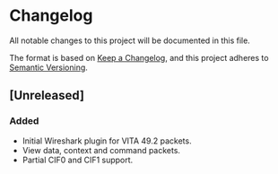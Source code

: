 # Changelog
All notable changes to this project will be documented in this file.

The format is based on [Keep a Changelog](https://keepachangelog.com/en/1.0.0/),
and this project adheres to [Semantic Versioning](https://semver.org/spec/v2.0.0.html).

## [Unreleased]
### Added
- Initial Wireshark plugin for VITA 49.2 packets.
- View data, context and command packets.
- Partial CIF0 and CIF1 support.
